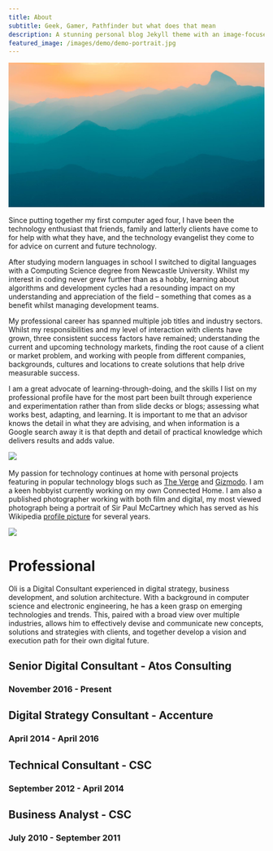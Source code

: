 ```yaml
---
title: About
subtitle: Geek, Gamer, Pathfinder but what does that mean
description: A stunning personal blog Jekyll theme with an image-focused design.
featured_image: /images/demo/demo-portrait.jpg
---
```


![](/images/demo/demo-landscape.jpg)

Since putting together my first computer aged four, I have been the technology enthusiast that friends, family and latterly clients have come to for help with what they have, and the technology evangelist they come to for advice on current and future technology.

After studying modern languages in school I switched to digital languages with a Computing Science degree from Newcastle University. Whilst my interest in coding never grew further than as a hobby, learning about algorithms and development cycles had a resounding impact on my understanding and appreciation of the field – something that comes as a benefit whilst managing development teams.

My professional career has spanned multiple job titles and industry sectors. Whilst my responsibilities and my level of interaction with clients have grown, three consistent success factors have remained; understanding the current and upcoming technology markets, finding the root cause of a client or market problem, and working with people from different companies, backgrounds, cultures and locations to create solutions that help drive measurable success.

I am a great advocate of learning-through-doing, and the skills I list on my professional profile have for the most part been built through experience and experimentation rather than from slide decks or blogs; assessing what works best, adapting, and learning. It is important to me that an advisor knows the detail in what they are advising, and when information is a Google search away it is that depth and detail of practical knowledge which delivers results and adds value.

![](/img/verge)

My passion for technology continues at home with personal projects featuring in popular technology blogs such as [The Verge](http://www.theverge.com/2012/5/1/2992041/nokia-lumia-800-wireless-charging-mod) and [Gizmodo](http://www.gizmodo.com.au/2012/05/hack-a-lumia-800-for-inductive-charging/). I am a keen hobbyist currently working on my own Connected Home. I am also a published photographer working with both film and digital, my most viewed photograph being a portrait of Sir Paul McCartney which has served as his Wikipedia [profile picture](https://en.wikipedia.org/wiki/Paul_McCartney#/media/File:Paul_McCartney_black_and_white_2010.jpg) for several years. 

![](/img/mccartney)

# Professional

Oli is a Digital Consultant experienced in digital strategy, business development, and solution architecture. With a background in computer science and electronic engineering, he has a keen grasp on emerging technologies and trends. This, paired with a broad view over multiple industries, allows him to effectively devise and communicate new concepts, solutions and strategies with clients, and together develop a vision and execution path for their own digital future.

 

## Senior Digital Consultant - Atos Consulting
### November 2016 - Present


## Digital Strategy Consultant - Accenture
### April 2014 - April 2016


## Technical Consultant - CSC
### September 2012 - April 2014  


## Business Analyst - CSC
### July 2010 - September 2011

